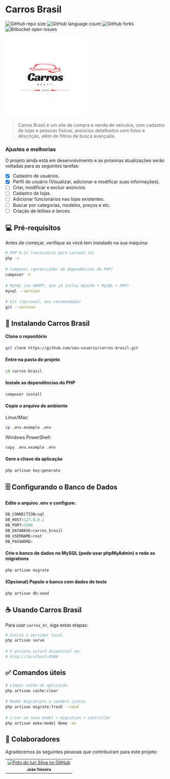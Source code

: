 # Carros Brasil

![GitHub repo size](https://img.shields.io/github/repo-size/joaoteixeira9/CarrosBrasil?style=for-the-badge)
![GitHub language count](https://img.shields.io/github/languages/count/joaoteixeira9/CarrosBrasil?style=for-the-badge)
![GitHub forks](https://img.shields.io/github/forks/joaoteixeira9/CarrosBrasil?style=for-the-badge)
![Bitbucket open issues](https://img.shields.io/github/issues/joaoteixeira9/CarrosBrasil?style=for-the-badge)

<img src="public/img/logo3.png" alt="Logo carros brasil">

> Carros Brasil é um site de compra e venda de veículos, com cadastro de lojas e pessoas físicas, anúncios detalhados com fotos e descrição, além de filtros de busca avançada.

### Ajustes e melhorias

O projeto ainda está em desenvolvimento e as próximas atualizações serão voltadas para as seguintes tarefas:
- [x] Cadastro de usuários.
- [x] Perfil do usuário (Visualizar, adicionar e modificar suas informações).
- [ ] Criar, modificar e excluir anúncios.
- [ ] Cadastro de lojas.
- [ ] Adicionar fúncionários nas lojas existentes.
- [ ] Buscar por categorias, modelos, preços e etc.
- [ ] Criação de leilões e lances.

## 💻 Pré-requisitos

Antes de começar, verifique se você tem instalado na sua máquina:

```bash
# PHP 8.2+ (necessário para Laravel 12)
php -v

# Composer (gerenciador de dependências do PHP)
composer -V

# MySQL (ou XAMPP, que já inclui Apache + MySQL + PHP)
mysql --version

# Git (opcional, mas recomendado)
git --version
```

## 🚀 Instalando Carros Brasil

#### Clone o repositório
```bash
git clone https://github.com/seu-usuario/carros-brasil.git
```
#### Entre na pasta do projeto
```bash
cd carros-brasil
```

#### Instale as dependências do PHP
```bash
composer install
```
#### Copie o arquivo de ambiente
Linux/Mac:
```bash
cp .env.example .env
```
Windows PowerShell:
```bash
copy .env.example .env 
```
#### Gere a chave da aplicação
```bash
php artisan key:generate
```
## 🗄️ Configurando o Banco de Dados

#### Edite o arquivo .env e configure:
~~~sql
DB_CONNECTION=sql
DB_HOST=127.0.0.1
DB_PORT=3306
DB_DATABASE=carros_brasil
DB_USERNAME=root
DB_PASSWORD=
~~~
#### Crie o banco de dados no MySQL (pode usar phpMyAdmin) e rode as migrations
~~~php
php artisan migrate
~~~

#### (Opcional) Popule o banco com dados de teste
~~~php
php artisan db:seed
~~~

## ☕ Usando Carros Brasil

Para usar ` carros_br `, siga estas etapas:

```bash
# Inicie o servidor local
php artisan serve

# O projeto estará disponível em:
# http://localhost:8000
```
## ✅ Comandos úteis

```bash
# Limpar cache da aplicação
php artisan cache:clear

# Rodar migrations e seeders juntas
php artisan migrate:fresh --seed

# Criar um novo model + migration + controller
php artisan make:model Nome -mc
```
## 🤝 Colaboradores

Agradecemos às seguintes pessoas que contribuíram para este projeto:

<table>
  <tr>
    <td align="center">
      <a href="https://github.com/joaoteixeira9?tab=repositories" title="joaoteixeira9">
        <img src="https://avatars.githubusercontent.com/u/143551272?v=4" width="100px;" alt="Foto do Iuri Silva no GitHub"/><br>
        <sub>
          <b>João Teixeira</b>
        </sub>
      </a>
    </td>
  </tr>
</table>
